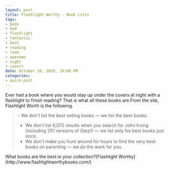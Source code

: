 ```yaml
--- 
layout: post
title: Flashlight Worthy - Book Lists
tags: 
- book
- bed
- flashlight
- fantastic
- best
- reading
- read
- awesome
- night
- covers
date: October 10, 2010, 10:00 PM
categories: 
- quick-post
---
```

Ever had a book where you would stay up under the covers at night with a flashlight to finish reading? That is what all these books are.From the site, Flashlight Worth is the following.<blockquote>- We don't list the best selling books — we list the best books.
- We don't list 6,072 results when you search for John Irving (including 251 versions of Garp!) — we list only his best books just once.
- We don't make you hunt around for hours to find the very best books on parenting — we do the work for you.
</blockquote>What books are the best in your collection?[Flashlight Worthy](http://www.flashlightworthybooks.com/)
